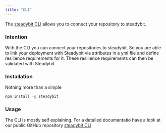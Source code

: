 ```yaml
---
title: "CLI"
---
```


The [steadybit CLI](https://github.com/steadybit/cli) allows you to connect your repository to steadybit.

### Intention

With the CLI you can connect your repositories to steadybit. So you are able to link your deployment with Steadybit via attributes in a yml file and define
resilience requirements for it. These resilience requirements can then be validated with Steadybit.

### Installation

Nothing more than a simple

```bash
npm install -g steadybit
```

### Usage

The CLI is mostly self explaining. For a detailed documentatio have a look at our public GitHub repository [steadybit CLI](https://github.com/steadybit/cli)

